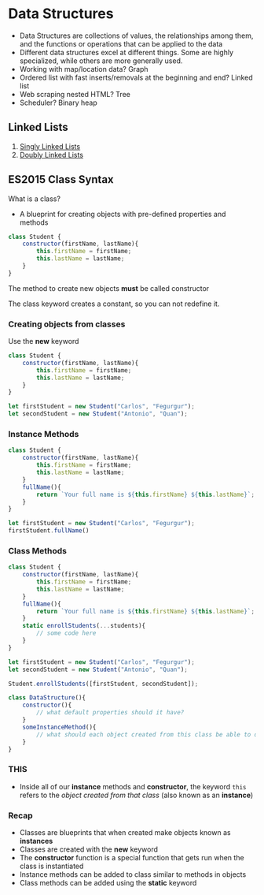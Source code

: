 # Data Structures

- Data Structures are collections of values, the relationships among them, and the functions or operations that can be applied to the data
- Different data structures excel at different things. Some are highly specialized, while others are more generally used.
- Working with map/location data? Graph
- Ordered list with fast inserts/removals at the beginning and end? Linked list
- Web scraping nested HTML? Tree
- Scheduler? Binary heap

## Linked Lists
1. [Singly Linked Lists](./singlyLinked.md)
2. [Doubly Linked Lists](./doublyLinked.md)


## ES2015 Class Syntax

What is a class?
- A blueprint for creating objects with pre-defined properties and methods

```Javascript
class Student {
    constructor(firstName, lastName){
        this.firstName = firstName;
        this.lastName = lastName;
    }
}
```
The method to create new objects **must** be called constructor

The class keyword creates a constant, so you can not redefine it.

### Creating objects from classes

Use the **new** keyword
```Javascript
class Student {
    constructor(firstName, lastName){
        this.firstName = firstName;
        this.lastName = lastName;
    }
}

let firstStudent = new Student("Carlos", "Fegurgur");
let secondStudent = new Student("Antonio", "Quan");
```

### Instance Methods
```Javascript
class Student {
    constructor(firstName, lastName){
        this.firstName = firstName;
        this.lastName = lastName;
    }
    fullName(){
        return `Your full name is ${this.firstName} ${this.lastName}`;
    }
}

let firstStudent = new Student("Carlos", "Fegurgur");
firstStudent.fullName()
```

### Class Methods
```Javascript
class Student {
    constructor(firstName, lastName){
        this.firstName = firstName;
        this.lastName = lastName;
    }
    fullName(){
        return `Your full name is ${this.firstName} ${this.lastName}`;
    }
    static enrollStudents(...students){
        // some code here
    }
}

let firstStudent = new Student("Carlos", "Fegurgur");
let secondStudent = new Student("Antonio", "Quan");

Student.enrollStudents([firstStudent, secondStudent]);
```

```Javascript
class DataStructure(){
    constructor(){
        // what default properties should it have?
    }
    someInstanceMethod(){
        // what should each object created from this class be able to do?
    }
}
```
### THIS
- Inside all of our **instance** methods and **constructor**, the keyword `this` refers to the _object created from that class_ (also known as an **instance**)

### Recap
- Classes are blueprints that when created make objects known as **instances**
- Classes are created with the **new** keyword
- The **constructor** function is a special function that gets run when the class is instantiated
- Instance methods can be added to class similar to methods in objects
- Class methods can be added using the **static** keyword